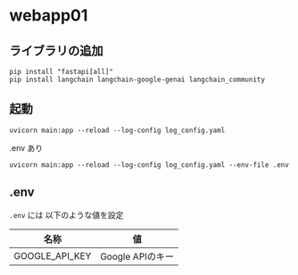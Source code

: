 # webapp01


## ライブラリの追加

```
pip install "fastapi[all]"
pip install langchain langchain-google-genai langchain_community
```

## 起動

```
uvicorn main:app --reload --log-config log_config.yaml
```

.env あり

```
uvicorn main:app --reload --log-config log_config.yaml --env-file .env
```

## .env

`.env` には 以下のような値を設定

| 名称           | 値             |
|---------------|----------------|
|GOOGLE_API_KEY | Google APIのキー|

